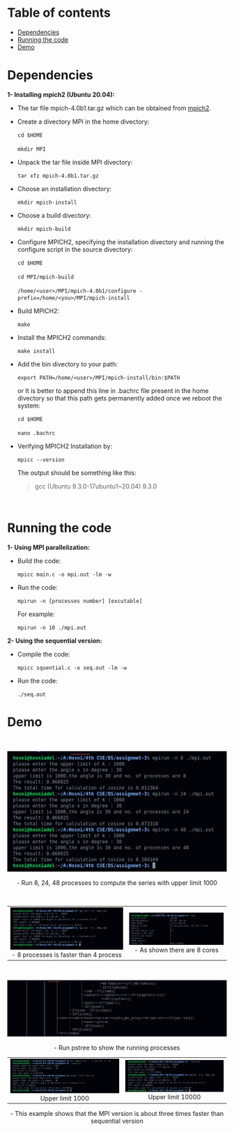 # Table of contents

- [Dependencies](#dependencies)
- [Running the code](#running-the-code)
- [Demo](#demo)

# Dependencies

<b>1- Installing mpich2 (Ubuntu 20.04): </b>

- The tar file mpich-4.0b1.tar.gz which can be obtained from [mpich2](http://www-unix.mcs.anl.gov/mpi/mpich2/).

- Create a divectory MPI in the home divectory:

  ```
  cd $HOME

  mkdir MPI
  ```

- Unpack the tar file inside MPI divectory:
  ```
  tar xfz mpich-4.0b1.tar.gz
  ```
- Choose an installation divectory:

  ```
  mkdir mpich-install
  ```

- Choose a build divectory:

  ```
  mkdir mpich-build
  ```

- Configure MPICH2, specifying the installation divectory and running the configure script in the source divectory:

  ```
  cd $HOME

  cd MPI/mpich-build

  /home/<user>/MPI/mpich-4.0b1/configure -prefix=/home/<you>/MPI/mpich-install
  ```

- Build MPICH2:
  ```
  make
  ```
- Install the MPICH2 commands:
  ```
  make install
  ```
- Add the bin divectory to your path:

  ```
  export PATH=/home/<user>/MPI/mpich-install/bin:$PATH
  ```

  or It is better to append this line in .bachrc file present in the home divectory so that this path gets permanently added once we reboot the system:

  ```
  cd $HOME

  nano .bachrc
  ```

- Verifying MPICH2 Installation by:

  ```
  mpicc --version
  ```

  The output should be something like this:

  > gcc (Ubuntu 9.3.0-17ubuntu1~20.04) 9.3.0

    <!-------------------------------------------------------------------------------------------------->
  <br>

# Running the code

<b>1- Using MPI parallelization: </b>

- Build the code:
  ```
  mpicc main.c -o mpi.out -lm -w
  ```
- Run the code:
  ```
  mpirun -n [processes number] [excutable]
  ```
  For example:
  ```
  mpirun -n 10 ./mpi.out
  ```
<b>2- Using the sequential version: </b>
- Compile the code:
  ```
  mpicc squential.c -o seq.out -lm -w
  ```
- Run the code:
  ```
  ./seq.out
  ```

# Demo

<br>
<p align="center">
  <img src="./res/4.png">
  <div align="center">- Run 8, 24, 48 processes to compute the series with upper limit 1000</div>
</p>
<br>

|                                                               |                                                     |
| :-----------------------------------------------------------: | :-------------------------------------------------: |
| <img src="./res/7.png">- 8 processes is faster than 4 process | <img src="./res/2.png">- As shown there are 8 cores |

<br>
<p align="center">
  <img src="./res/5.png">
  <div align="center">- Run pstree to show the running processes</div>
</p>

|                                          |                                          |
| :--------------------------------------: | :--------------------------------------: |
| <img src="./res/8.png"> Upper limit 1000 | <img src="./res/9.png">Upper limit 10000 |

  <div align="center">- This example shows that the MPI version is about three times faster than sequential version</div>
